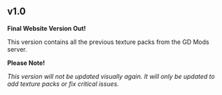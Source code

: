 ## v1.0

**Final Website Version Out!**

This version contains all the previous texture packs from the GD Mods server.

**Please Note!**

_This version will not be updated visually again. It will only be updated to add texture packs or fix critical issues._
